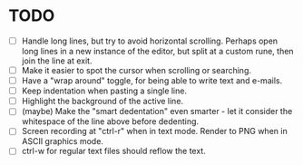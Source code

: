 # TODO

- [ ] Handle long lines, but try to avoid horizontal scrolling. Perhaps open long lines in a new instance of the editor, but split at a custom rune, then join the line at exit.
- [ ] Make it easier to spot the cursor when scrolling or searching.
- [ ] Have a "wrap around" toggle, for being able to write text and e-mails.
- [ ] Keep indentation when pasting a single line.
- [ ] Highlight the background of the active line.
- [ ] (maybe) Make the "smart dedentation" even smarter - let it consider the whitespace of the line above before dedenting.
- [ ] Screen recording at "ctrl-r" when in text mode. Render to PNG when in ASCII graphics mode.
- [ ] ctrl-w for regular text files should reflow the text.
